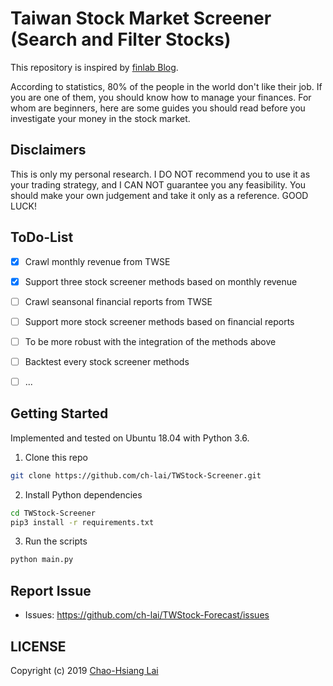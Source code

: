 # Taiwan Stock Market Screener (Search and Filter Stocks)
This repository is inspired by [finlab Blog](https://www.finlab.tw/).

According to statistics, 80% of the people in the world don't like their job. If you are one of them, you should know how to manage your finances. For whom are beginners, here are some guides you should read before you investigate your money in the stock market.

## Disclaimers
This is only my personal research. I DO NOT recommend you to use it as your trading strategy, and I CAN NOT guarantee you any feasibility. You should make your own judgement and take it only as a reference. GOOD LUCK!


## ToDo-List
- [x] Crawl monthly revenue from TWSE
- [x] Support three stock screener methods based on monthly revenue
- [ ] Crawl seansonal financial reports from TWSE
- [ ] Support more stock screener methods based on financial reports
- [ ] To be more robust with the integration of the methods above
- [ ] Backtest every stock screener methods
- [ ] ...


## Getting Started
Implemented and tested on Ubuntu 18.04 with Python 3.6.

1. Clone this repo
```bash
git clone https://github.com/ch-lai/TWStock-Screener.git
```

2. Install Python dependencies
```bash
cd TWStock-Screener
pip3 install -r requirements.txt
```

3. Run the scripts
```bash
python main.py
```

## Report Issue
- Issues: https://github.com/ch-lai/TWStock-Forecast/issues

## LICENSE
Copyright (c) 2019 [Chao-Hsiang Lai](https://github.com/ch-lai)
